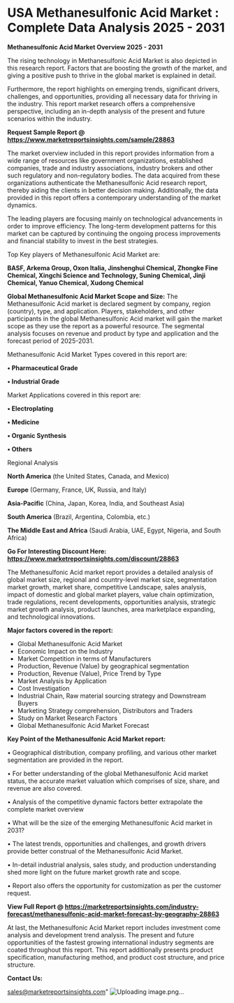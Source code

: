 # USA Methanesulfonic Acid Market : Complete Data Analysis 2025 - 2031

<Strong> Methanesulfonic Acid Market Overview 2025 - 2031</strong>

The rising technology in Methanesulfonic Acid Market is also depicted in this research report. Factors that are boosting the growth of the market, and giving a positive push to thrive in the global market is explained in detail.

Furthermore, the report highlights on emerging trends, significant drivers, challenges, and opportunities, providing all necessary data for thriving in the industry. This report market research offers a comprehensive perspective, including an in-depth analysis of the present and future scenarios within the industry.

<strong>Request Sample Report @ <a href=https://www.marketreportsinsights.com/sample/28863>https://www.marketreportsinsights.com/sample/28863</a></strong>

The market overview included in this report provides information from a wide range of resources like government organizations, established companies, trade and industry associations, industry brokers and other such regulatory and non-regulatory bodies. The data acquired from these organizations authenticate the Methanesulfonic Acid research report, thereby aiding the clients in better decision making. Additionally, the data provided in this report offers a contemporary understanding of the market dynamics.

The leading players are focusing mainly on technological advancements in order to improve efficiency. The long-term development patterns for this market can be captured by continuing the ongoing process improvements and financial stability to invest in the best strategies.

Top Key players of Methanesulfonic Acid Market are:

<strong>BASF, Arkema Group, Oxon Italia, Jinshenghui Chemical, Zhongke Fine Chemical, Xingchi Science and Technology, Suning Chemical, Jinji Chemical, Yanuo Chemical, Xudong Chemical</strong>

<strong><b>Global Methanesulfonic Acid Market Scope and Size:</b></strong>
The Methanesulfonic Acid market is declared segment by company, region (country), type, and application. Players, stakeholders, and other participants in the global Methanesulfonic Acid market will gain the market scope as they use the report as a powerful resource. The segmental analysis focuses on revenue and product by type and application and the forecast period of 2025-2031.

Methanesulfonic Acid Market Types covered in this report are:

<strong>• Pharmaceutical Grade

• Industrial Grade</strong>

Market Applications covered in this report are:

<strong>• Electroplating

• Medicine

• Organic Synthesis

• Others</strong> 

Regional Analysis

<strong>North America</strong> (the United States, Canada, and Mexico)

<strong>Europe</strong> (Germany, France, UK, Russia, and Italy)

<strong>Asia-Pacific</strong> (China, Japan, Korea, India, and Southeast Asia)

<strong>South America</strong> (Brazil, Argentina, Colombia, etc.)

<strong>The Middle East and Africa</strong> (Saudi Arabia, UAE, Egypt, Nigeria, and South Africa)

<strong>Go For Interesting Discount Here: <a href=https://www.marketreportsinsights.com/discount/28863>https://www.marketreportsinsights.com/discount/28863</a></strong>

The Methanesulfonic Acid market report provides a detailed analysis of global market size, regional and country-level market size, segmentation market growth, market share, competitive Landscape, sales analysis, impact of domestic and global market players, value chain optimization, trade regulations, recent developments, opportunities analysis, strategic market growth analysis, product launches, area marketplace expanding, and technological innovations.

<strong><b>Major factors covered in the report:</b></strong>
<ul>
  <li>Global Methanesulfonic Acid Market </li>
  <li>Economic Impact on the Industry</li>
  <li>Market Competition in terms of Manufacturers</li>
  <li>Production, Revenue (Value) by geographical segmentation</li>
  <li>Production, Revenue (Value), Price Trend by Type</li>
  <li>Market Analysis by Application</li>
  <li>Cost Investigation</li>
  <li>Industrial Chain, Raw material sourcing strategy and Downstream Buyers</li>
  <li>Marketing Strategy comprehension, Distributors and Traders</li>
  <li>Study on Market Research Factors</li>
  <li>Global Methanesulfonic Acid Market Forecast</li>
</ul>

<strong><b>Key Point of the Methanesulfonic Acid Market report:</b></strong>

• Geographical distribution, company profiling, and various other market segmentation are provided in the report.

• For better understanding of the global Methanesulfonic Acid market status, the accurate market valuation which comprises of size, share, and revenue are also covered.

• Analysis of the competitive dynamic factors better extrapolate the complete market overview

• What will be the size of the emerging Methanesulfonic Acid market in 2031?

• The latest trends, opportunities and challenges, and growth drivers provide better construal of the Methanesulfonic Acid Market.

• In-detail industrial analysis, sales study, and production understanding shed more light on the future market growth rate and scope.

• Report also offers the opportunity for customization as per the customer request.

<strong><b>View Full Report @ <a href=https://marketreportsinsights.com/industry-forecast/methanesulfonic-acid-market-forecast-by-geography-28863>https://marketreportsinsights.com/industry-forecast/methanesulfonic-acid-market-forecast-by-geography-28863</a></b></strong>


At last, the Methanesulfonic Acid Market report includes investment come analysis and development trend analysis. The present and future opportunities of the fastest growing international industry segments are coated throughout this report. This report additionally presents product specification, manufacturing method, and product cost structure, and price structure.

<strong>Contact Us:</strong>

sales@marketreportsinsights.com"
![Uploading image.png…]()

